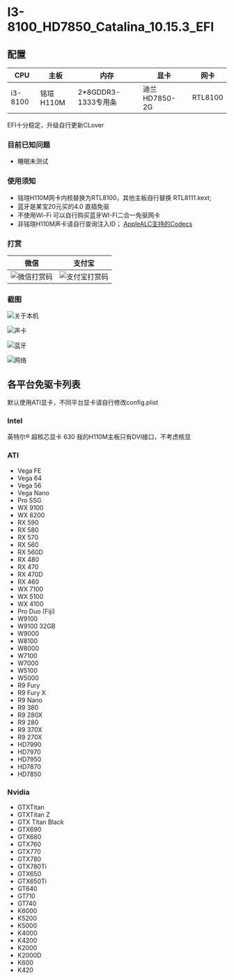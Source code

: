 # I3-8100_HD7850_Catalina_10.15.3_EFI
## 配置
| CPU | 主板 | 内存 | 显卡 | 网卡 |
|  ----  | ----  | ----  | ----  | ---- |
| i3-8100 | 铭瑄H110M | 2*8GDDR3-1333专用条 | 迪兰HD7850-2G | RTL8100 |

EFI十分稳定，升级自行更新CLover

### 目前已知问题

* 睡眠未测试

### 使用须知

* 铭瑄H110M网卡内核替换为RTL8100，其他主板自行替换 RTL8111.kext;
* 蓝牙是某宝20元买的4.0 直插免驱
* 不使用Wi-Fi 可以自行购买蓝牙WI-FI二合一免驱网卡
* 非铭瑄H110M声卡请自行查询注入ID； [AppleALC支持的Codecs](https://blog.daliansky.net/AppleALC-Supported-codecs.html)

### 打赏

| 微信 | 支付宝 | 
|  ----  | ----  |
| ![微信打赏码](https://raw.githubusercontent.com/plusl894860970/k480d-i5-d1-hackintosh/master/image/wechat.png) | ![支付宝打赏码](https://raw.githubusercontent.com/plusl894860970/k480d-i5-d1-hackintosh/master/image/alipay.png) | 


### 截图

![关于本机](https://raw.githubusercontent.com/plusl894860970/I3-8100_HD7850_Catalina_10.15.3_EFI/master/screenshots/About.png)

![声卡](https://raw.githubusercontent.com/plusl894860970/I3-8100_HD7850_Catalina_10.15.3_EFI/master/screenshots/Audio.png)

![蓝牙](https://raw.githubusercontent.com/plusl894860970/I3-8100_HD7850_Catalina_10.15.3_EFI/master/screenshots/Bluetooth.png)

![网络](https://raw.githubusercontent.com/plusl894860970/I3-8100_HD7850_Catalina_10.15.3_EFI/master/screenshots/Network.png)

## 各平台免驱卡列表 
默认使用ATI显卡，不同平台显卡请自行修改config.plist

### Intel
英特尔® 超核芯显卡 630
我的H110M主板只有DVI接口，不考虑核显

### ATI
- Vega FE
- Vega 64
- Vega 56
- Vega Nano
- Pro SSG
- WX 9100
- WX 8200
- RX 590
- RX 580
- RX 570
- RX 560
- RX 560D
- RX 480
- RX 470
- RX 470D
- RX 460
- WX 7100
- WX 5100
- WX 4100
- Pro Duo (Fiji)
- W9100
- W9100 32GB
- W9000
- W8100
- W8000
- W7100
- W7000
- W5100
- W5000
- R9 Fury
- R9 Fury X
- R9 Nano
- R9 380
- R9 280X
- R9 280
- R9 370X
- R9 270X
- HD7990
- HD7970
- HD7950
- HD7870
- HD7850

### Nvidia
- GTXTitan
- GTXTitan Z
- GTX Titan Black
- GTX690
- GTX680
- GTX760
- GTX770
- GTX780
- GTX780Ti
- GTX650
- GTX650Ti
- GT640
- GT710
- GT740
- K6000
- K5200
- K5000
- K4000
- K4200
- K2000
- K2000D
- K600
- K420

